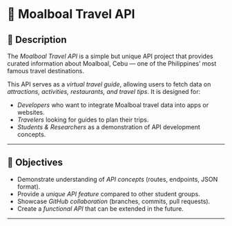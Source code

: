 # 🌴 Moalboal Travel API

## 📌 Description
The *Moalboal Travel API* is a simple but unique API project that provides curated information about Moalboal, Cebu — one of the Philippines’ most famous travel destinations.  

This API serves as a *virtual travel guide*, allowing users to fetch data on *attractions, activities, restaurants, and travel tips*. It is designed for:
- *Developers* who want to integrate Moalboal travel data into apps or websites.  
- *Travelers* looking for guides to plan their trips.  
- *Students & Researchers* as a demonstration of API development concepts.  

---

## 🎯 Objectives
- Demonstrate understanding of *API concepts* (routes, endpoints, JSON format).  
- Provide a *unique API feature* compared to other student groups.  
- Showcase *GitHub collaboration* (branches, commits, pull requests).  
- Create a *functional API* that can be extended in the future.  

---
